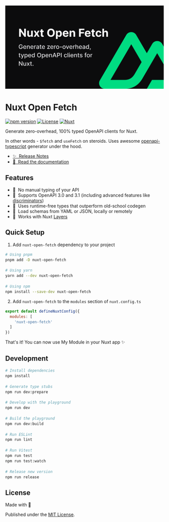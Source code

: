 <!--
Get your module up and running quickly.

Find and replace all on all files (CMD+SHIFT+F):
- Name: My Module
- Package name: my-module
- Description: My new Nuxt module
-->
[![Nuxt Open Fetch](./docs/public/cover.png)](https://enkot.github.io/nuxt-open-fetch/)

# Nuxt Open Fetch

[![npm version][npm-version-src]][npm-version-href]
[![License][license-src]][license-href]
[![Nuxt][nuxt-src]][nuxt-href]

Generate zero-overhead, 100% typed OpenAPI clients for Nuxt.

In other words - `$fetch` and `useFetch` on steroids. Uses awesome [openapi-typescript](https://github.com/drwpow/openapi-typescript) generator under the hood.

- [✨ &nbsp;Release Notes](/CHANGELOG.md)
- [📖 &nbsp;Read the documentation](https://enkot.github.io/nuxt-open-fetch/)
<!-- - [🏀 Online playground](https://stackblitz.com/github/your-org/my-module?file=playground%2Fapp.vue) -->
<!-- - [📖 &nbsp;Documentation](https://example.com) -->

## Features

<!-- Highlight some of the features your module provide here -->
- 🍹 &nbsp;No manual typing of your API
- 🍋 &nbsp;Supports OpenAPI 3.0 and 3.1 (including advanced features like [discriminators](https://spec.openapis.org/oas/v3.1.0#discriminator-object))
- 🌲 &nbsp;Uses runtime-free types that outperform old-school codegen
- 📡 &nbsp;Load schemas from YAML or JSON, locally or remotely
- 🥞 &nbsp;Works with Nuxt [Layers](https://nuxt.com/docs/getting-started/layers)

## Quick Setup

1. Add `nuxt-open-fetch` dependency to your project

```bash
# Using pnpm
pnpm add -D nuxt-open-fetch

# Using yarn
yarn add --dev nuxt-open-fetch

# Using npm
npm install --save-dev nuxt-open-fetch
```

2. Add `nuxt-open-fetch` to the `modules` section of `nuxt.config.ts`

```js
export default defineNuxtConfig({
  modules: [
    'nuxt-open-fetch'
  ]
})
```

That's it! You can now use My Module in your Nuxt app ✨

## Development

```bash
# Install dependencies
npm install

# Generate type stubs
npm run dev:prepare

# Develop with the playground
npm run dev

# Build the playground
npm run dev:build

# Run ESLint
npm run lint

# Run Vitest
npm run test
npm run test:watch

# Release new version
npm run release
```

## License

Made with 💚

Published under the [MIT License](./LICENCE).

<!-- Badges -->
[npm-version-src]: https://img.shields.io/npm/v/nuxt-open-fetch/latest.svg?style=flat&colorA=18181B&colorB=28CF8D
[npm-version-href]: https://npmjs.com/package/nuxt-open-fetch

[license-src]: https://img.shields.io/npm/l/nuxt-open-fetch.svg?style=flat&colorA=18181B&colorB=28CF8D
[license-href]: https://npmjs.com/package/nuxt-open-fetch

[nuxt-src]: https://img.shields.io/badge/Nuxt-18181B?logo=nuxt.js
[nuxt-href]: https://nuxt.com
